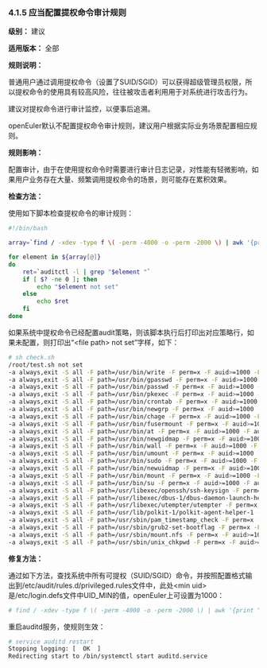 ### 4.1.5 应当配置提权命令审计规则

**级别：** 建议

**适用版本：** 全部

**规则说明：** 

普通用户通过调用提权命令（设置了SUID/SGID）可以获得超级管理员权限，所以提权命令的使用具有较高风险，往往被攻击者利用用于对系统进行攻击行为。

建议对提权命令进行审计监控，以便事后追溯。

openEuler默认不配置提权命令审计规则，建议用户根据实际业务场景配置相应规则。

**规则影响：**

配置审计，由于在使用提权命令时需要进行审计日志记录，对性能有轻微影响，如果用户业务存在大量、频繁调用提权命令的场景，则可能存在累积效果。

**检查方法：**

使用如下脚本检查提权命令的审计规则：

```bash
#!/bin/bash

array=`find / -xdev -type f \( -perm -4000 -o -perm -2000 \) | awk '{print $1}'`

for element in ${array[@]}
do
    ret=`auditctl -l | grep "$element "`
    if [ $? -ne 0 ]; then
        echo "$element not set"
    else
        echo $ret
    fi
done
```

如果系统中提权命令已经配置audit策略，则该脚本执行后打印出对应策略行，如果未配置，则打印出“\<file path> not set”字样，如下：

```bash
# sh check.sh
/root/test.sh not set
-a always,exit -S all -F path=/usr/bin/write -F perm=x -F auid>=1000 -F auid!=-1 -F key=privileged
-a always,exit -S all -F path=/usr/bin/gpasswd -F perm=x -F auid>=1000 -F auid!=-1 -F key=privileged
-a always,exit -S all -F path=/usr/bin/passwd -F perm=x -F auid>=1000 -F auid!=-1 -F key=privileged
-a always,exit -S all -F path=/usr/bin/pkexec -F perm=x -F auid>=1000 -F auid!=-1 -F key=privileged
-a always,exit -S all -F path=/usr/bin/crontab -F perm=x -F auid>=1000 -F auid!=-1 -F key=privileged
-a always,exit -S all -F path=/usr/bin/newgrp -F perm=x -F auid>=1000 -F auid!=-1 -F key=privileged
-a always,exit -S all -F path=/usr/bin/chage -F perm=x -F auid>=1000 -F auid!=-1 -F key=privileged
-a always,exit -S all -F path=/usr/bin/fusermount -F perm=x -F auid>=1000 -F auid!=-1 -F key=privileged
-a always,exit -S all -F path=/usr/bin/at -F perm=x -F auid>=1000 -F auid!=-1 -F key=privileged
-a always,exit -S all -F path=/usr/bin/newgidmap -F perm=x -F auid>=1000 -F auid!=-1 -F key=privileged
-a always,exit -S all -F path=/usr/bin/wall -F perm=x -F auid>=1000 -F auid!=-1 -F key=privileged
-a always,exit -S all -F path=/usr/bin/umount -F perm=x -F auid>=1000 -F auid!=-1 -F key=privileged
-a always,exit -S all -F path=/usr/bin/sudo -F perm=x -F auid>=1000 -F auid!=-1 -F key=privileged
-a always,exit -S all -F path=/usr/bin/newuidmap -F perm=x -F auid>=1000 -F auid!=-1 -F key=privileged
-a always,exit -S all -F path=/usr/bin/mount -F perm=x -F auid>=1000 -F auid!=-1 -F key=privileged
-a always,exit -S all -F path=/usr/bin/su -F perm=x -F auid>=1000 -F auid!=-1 -F key=privileged
-a always,exit -S all -F path=/usr/libexec/openssh/ssh-keysign -F perm=x -F auid>=1000 -F auid!=-1 -F key=privileged
-a always,exit -S all -F path=/usr/libexec/dbus-1/dbus-daemon-launch-helper -F perm=x -F auid>=1000 -F auid!=-1 -F key=privileged
-a always,exit -S all -F path=/usr/libexec/utempter/utempter -F perm=x -F auid>=1000 -F auid!=-1 -F key=privileged
-a always,exit -S all -F path=/usr/lib/polkit-1/polkit-agent-helper-1 -F perm=x -F auid>=1000 -F auid!=-1 -F key=privileged
-a always,exit -S all -F path=/usr/sbin/pam_timestamp_check -F perm=x -F auid>=1000 -F auid!=-1 -F key=privileged
-a always,exit -S all -F path=/usr/sbin/grub2-set-bootflag -F perm=x -F auid>=1000 -F auid!=-1 -F key=privileged
-a always,exit -S all -F path=/usr/sbin/mount.nfs -F perm=x -F auid>=1000 -F auid!=-1 -F key=privileged
-a always,exit -S all -F path=/usr/sbin/unix_chkpwd -F perm=x -F auid>=1000 -F auid!=-1 -F key=privileged
```

**修复方法：**

通过如下方法，查找系统中所有可提权（SUID/SGID）命令，并按照配置格式输出到/etc/audit/rules.d/privileged.rules文件中，此处\<min uid>是/etc/login.defs文件中UID_MIN的值，openEuler上可设置为1000：

```bash
# find / -xdev -type f \( -perm -4000 -o -perm -2000 \) | awk '{print "-a always,exit -F path=" $1 " -F perm=x -F auid>=<min uid> -F auid!=unset -k <rules name>" }' > /etc/audit/rules.d/privileged.rules
```

重启auditd服务，使规则生效：

```bash
# service auditd restart
Stopping logging: [  OK  ]
Redirecting start to /bin/systemctl start auditd.service
```